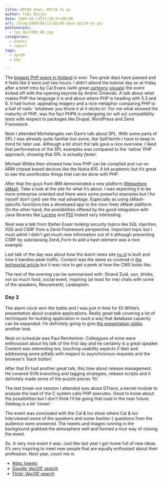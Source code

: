 ```yaml
---
title: DPC09 down, DPC10 to go
author: Tibo Beijen
date: 2009-06-13T21:29:57+00:00
url: /blog/2009/06/13/dpc09-down-dpc10-to-go/
postuserpic:
  - /pa_dpc2009_80.jpg
categories:
  - events
  - report
tags:
  - dpc09
  - php

---
```

The [biggest PHP event in Holland][1] is over. Two great days have passed and it feels like it were just two hours. I didn&#8217;t attend the tutorial day so at friday after a brief intro by Cal Evans (with great [cartoony][2] [visuals][3]) the event kicked off with the opening keynote by Andrei Zmievski. A talk about what makes PHP the language it is and about where PHP is heading with 5.3 and 6. It had humor, appealing imagery and a nice metaphor comparing PHP to a ball of nails: &#8216;whatever you throw it at it sticks to&#8217;. For me what showed the maturity of PHP, was the fact PHP6 is undergoing (or will so) compatibility tests with respect to packages like Drupal, WordPress and Zend Framework.
  
<!--more-->


  
Next I attended Michelangelo van Dam&#8217;s talk about SPL. With some parts of SPL I was allready quite familiar but some, like SplFileInfo I have to keep in mind for later use. Although a bit short the talk gave a nice overview. I liked that performance of the SPL examples was compared to the &#8216;native&#8217; PHP approach, showing that SPL is actually _faster_. 

Michael Wittke then showed how how PHP can be compiled and run on ARM chipset based devices like the Nokia 810. A bit academic but it&#8217;s great to see the unorthodox things that _can_ be done with PHP.

After that the guys from IBM demonstrated a new platform [Websphere sMash][4]. Take a look at the site for what it&#8217;s about. I was expecting it to be more enterprise oriented and there were some powerful examples but I for myself don&#8217;t (yet) see the real advantage. Especially as using sMash-specific functions ties a developed app to the (non-free) sMash platform. On the other hand, the possibilities offered by the good integration with Java libraries like [Lucene][5] and [POI][6] looked very interesting.

Next was a talk from Stefan Esser looking security topics like SQL injection, XSS and CSRF from a Zend Framework perspective. Important topic but I must admit I didn&#8217;t get much new information out of it although preventing CSRF by subclassing Zend_Form to add a hash element was a nice example.

Last talk of the day was about how the dutch news site [nu.nl][7] is built and how it handles peak traffic. Content was the same as covered in [the techportal article][8] but it was nice to get a peek at how the CMS looks like.

The rest of the evening can be summarised with: Strand Zuid, sun, drinks, not so much food, social event, inspiring (at least for me) chats with some of the speakers, Nieuwmarkt, Leidseplein.

### Day 2

The alarm clock won the battle and I was just in time for Eli White&#8217;s presentation about scalable applications. Really great talk covering a lot of techniques for building application in such a way that database capacity can be expanded. I&#8217;m definitely going to give [the presentation slides][9] another look.

Next on schedule was Paul Reinheimer. Colleagues of mine were enthousiast about his talk of the first day and he certainly is a great speaker. Content was interesting too, touching usability aspects (I like) and addressing some pitfalls with respect to asynchronous requests and the browser&#8217;s &#8216;back button&#8217;.

After that Eli had another great talk, this time about release management. He covered SVN branching and tagging strategies, release scripts and it definitely made some of the puzzle pieces &#8216;fit&#8217;. 

The last break-out session I attended was about DTrace, a kernel module to analyse the load of the C system calls PHP executes. Good to know about the possibilities but I don&#8217;t think I&#8217;ll be going that road in the near future. Xdebug is a bit &#8216;closer&#8217;.

The event was concluded with the Cal &#038; Ivo show where Cal &#038; Ivo interviewed some of the speakers and some (twitter-) questions from the audience were answered. The tweets and images running in the background grabbed the atmosphere well and formed a nice way of closing the event.

So. A very nice event it was. Just like last year I got home full of new ideas. It&#8217;s very inspiring to meet new people that are equally enthusiast about their profession. Next year, count me in.

  * [#dpc tweets][10]
  * [Google &#8216;dpc09&#8217; search][11]
  * [Flickr &#8216;dpc09&#8217; search][12]

 [1]: http://www.phpconference.nl/
 [2]: http://www.flickr.com/photos/patrickvdvelden/3619317740/
 [3]: http://www.flickr.com/photos/mwesten/3619637934/
 [4]: http://www.projectzero.org/
 [5]: http://www.projectzero.org/blog/index.php/2008/10/28/searching-for-information-with-php-java-and-apache-lucene/
 [6]: http://www.projectzero.org/blog/index.php/2009/01/27/extract-text-from-a-ms-word-format-doc-file-from-php/
 [7]: http://www.nu.nl
 [8]: http://techportal.ibuildings.com/2009/04/23/surviving-a-plane-crash/
 [9]: http://eliw.com/presentations/
 [10]: http://twitter.com/#search?q=dpc
 [11]: http://www.google.com/search?q=dpc09
 [12]: http://www.flickr.com/search/?q=dpc09